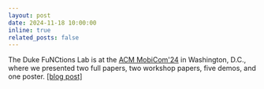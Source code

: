 ```yaml
---
layout: post
date: 2024-11-18 10:00:00
inline: true
related_posts: false
---
```


The Duke FuNCtions Lab is at the [ACM MobiCom'24](https://www.sigmobile.org/mobicom/2024/) in Washington, D.C., where we presented two full papers, two workshop papers, five demos, and one poster. [[blog post]](https://www.linkedin.com/posts/tingjunchen_acm-mobicom-rfsoc-activity-7264485708478791681-ajPC/?utm_source=share&utm_medium=member_desktop)
